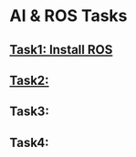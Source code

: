 # AI & ROS Tasks

## [Task1: Install ROS](https://github.com/BandarAI/SmartMethodsTraining/blob/Tasks/AI%20%26%20ROS/1st%20Task/Install%20ROS.md)
## [Task2: ]()
## Task3: 
## Task4: 



